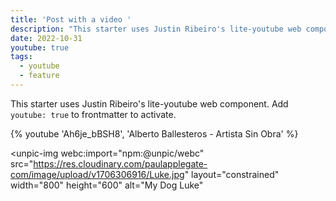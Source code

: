 ```yaml
---
title: 'Post with a video '
description: "This starter uses Justin Ribeiro's lite-youtube web component. Add `youtube: true` to frontmatter to activate."
date: 2022-10-31
youtube: true
tags:
  - youtube
  - feature
---
```


This starter uses Justin Ribeiro's lite-youtube web component. Add `youtube: true` to frontmatter to activate.

{% youtube 'Ah6je_bBSH8', 'Alberto Ballesteros - Artista Sin Obra' %}

<unpic-img
  webc:import="npm:@unpic/webc"
  src="https://res.cloudinary.com/paulapplegate-com/image/upload/v1706306916/Luke.jpg"
  layout="constrained"
  width="800"
  height="600"
  alt="My Dog Luke" </unpic-img>
